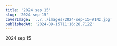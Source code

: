 ```yaml
---
title: '2024 sep 15'
slug: '2024-sep-15'
coverImage: '../../images/2024-sep-15-A1Nz.jpg'
publishedAt: '2024-09-15T11:16:28.712Z'
---
```


2024 sep 15